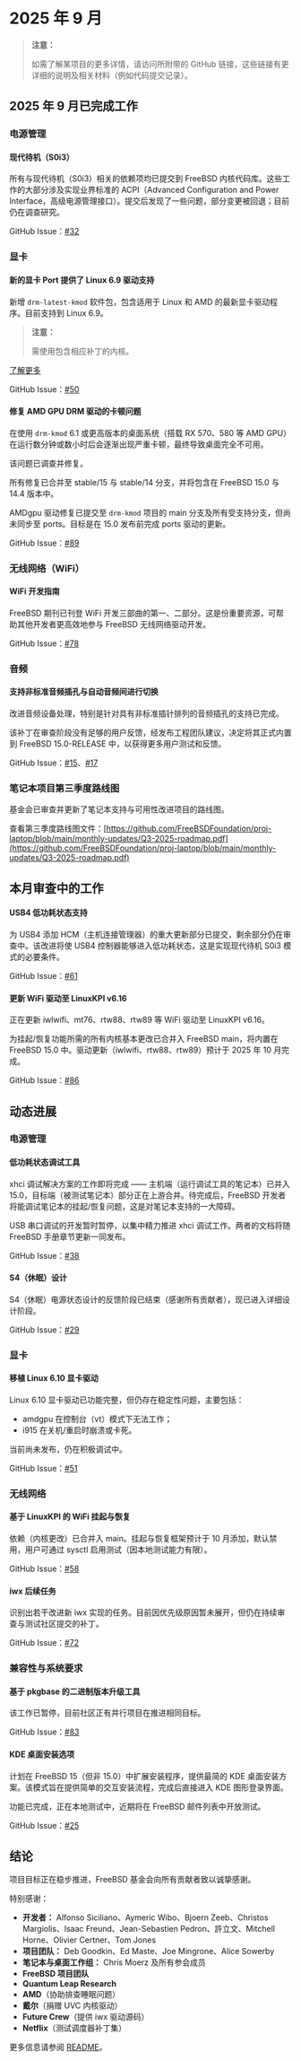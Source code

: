 # 2025 年 9 月

>**注意：**
>
>如需了解某项目的更多详情，请访问所附带的 GitHub 链接，这些链接有更详细的说明及相关材料（例如代码提交记录）。


## 2025 年 9 月已完成工作

### 电源管理

#### 现代待机（S0i3）

所有与现代待机（S0i3）相关的依赖项均已提交到 FreeBSD 内核代码库。这些工作的大部分涉及实现业界标准的 ACPI（Advanced Configuration and Power Interface，高级电源管理接口）。提交后发现了一些问题，部分变更被回退；目前仍在调查研究。

GitHub Issue：[#32](https://github.com/FreeBSDFoundation/proj-laptop/issues/32)

### 显卡

#### 新的显卡 Port 提供了 Linux 6.9 驱动支持

新增 `drm-latest-kmod` 软件包，包含适用于 Linux 和 AMD 的最新显卡驱动程序。目前支持到 Linux 6.9。

>**注意：**
>
>需使用包含相应补丁的内核。

[了解更多](https://lists.freebsd.org/archives/freebsd-desktop/2025-September/006946.html)

GitHub Issue：[#50](https://github.com/FreeBSDFoundation/proj-laptop/issues/50)

#### 修复 AMD GPU DRM 驱动的卡顿问题

在使用 `drm-kmod` 6.1 或更高版本的桌面系统（搭载 RX 570、580 等 AMD GPU）在运行数分钟或数小时后会逐渐出现严重卡顿，最终导致桌面完全不可用。

该问题已调查并修复。

所有修复已合并至 stable/15 与 stable/14 分支，并将包含在 FreeBSD 15.0 与 14.4 版本中。

AMDgpu 驱动修复已提交至 `drm-kmod` 项目的 main 分支及所有受支持分支，但尚未同步至 ports。目标是在 15.0 发布前完成 ports 驱动的更新。

GitHub Issue：[#89](https://github.com/FreeBSDFoundation/proj-laptop/issues/89)


### 无线网络（WiFi）

#### WiFi 开发指南

FreeBSD 期刊已刊登 WiFi 开发三部曲的第一、二部分。这是份重要资源，可帮助其他开发者更高效地参与 FreeBSD 无线网络驱动开发。

GitHub Issue：[#78](https://github.com/FreeBSDFoundation/proj-laptop/issues/78)

### 音频

#### 支持非标准音频插孔与自动音频间进行切换

改进音频设备处理，特别是针对具有非标准插针排列的音频插孔的支持已完成。

该补丁在审查阶段没有足够的用户反馈，经发布工程团队建议，决定将其正式内置到 FreeBSD 15.0-RELEASE 中，以获得更多用户测试和反馈。

GitHub Issue：[#15](https://github.com/FreeBSDFoundation/proj-laptop/issues/15)、[#17](https://github.com/FreeBSDFoundation/proj-laptop/issues/17)


### 笔记本项目第三季度路线图

基金会已审查并更新了笔记本支持与可用性改进项目的路线图。

查看第三季度路线图文件：[https://github.com/FreeBSDFoundation/proj-laptop/blob/main/monthly-updates/Q3-2025-roadmap.pdf](https://github.com/FreeBSDFoundation/proj-laptop/blob/main/monthly-updates/Q3-2025-roadmap.pdf)

## 本月审查中的工作

#### USB4 低功耗状态支持

为 USB4 添加 HCM（主机连接管理器）的重大更新部分已提交，剩余部分仍在审查中。该改进将使 USB4 控制器能够进入低功耗状态，这是实现现代待机 S0i3 模式的必要条件。

GitHub Issue：[#61](https://github.com/FreeBSDFoundation/proj-laptop/issues/61)

#### 更新 WiFi 驱动至 LinuxKPI v6.16

正在更新 iwlwifi、mt76、rtw88、rtw89 等 WiFi 驱动至 LinuxKPI v6.16。

为挂起/恢复功能所需的所有内核基本更改已合并入 FreeBSD main，将内置在 FreeBSD 15.0 中。驱动更新（iwlwifi、rtw88、rtw89）预计于 2025 年 10 月完成。

GitHub Issue：[#86](https://github.com/FreeBSDFoundation/proj-laptop/issues/86)

## 动态进展

### 电源管理

#### 低功耗状态调试工具

xhci 调试解决方案的工作即将完成 —— 主机端（运行调试工具的笔记本）已并入 15.0，目标端（被测试笔记本）部分正在上游合并。待完成后，FreeBSD 开发者将能调试笔记本的挂起/恢复问题，这是对笔记本支持的一大障碍。

USB 串口调试的开发暂时暂停，以集中精力推进 xhci 调试工作。两者的文档将随 FreeBSD 手册章节更新一同发布。

GitHub Issue：[#38](https://github.com/FreeBSDFoundation/proj-laptop/issues/38)

#### S4（休眠）设计

S4（休眠）电源状态设计的反馈阶段已结束（感谢所有贡献者），现已进入详细设计阶段。

GitHub Issue：[#29](https://github.com/FreeBSDFoundation/proj-laptop/issues/29)

### 显卡

#### 移植 Linux 6.10 显卡驱动

Linux 6.10 显卡驱动已功能完整，但仍存在稳定性问题，主要包括：

* amdgpu 在控制台（vt）模式下无法工作；
* i915 在关机/重启时崩溃或卡死。

当前尚未发布，仍在积极调试中。

GitHub Issue：[#51](https://github.com/FreeBSDFoundation/proj-laptop/issues/51)

### 无线网络

#### 基于 LinuxKPI 的 WiFi 挂起与恢复

依赖（内核更改）已合并入 main。挂起与恢复框架预计于 10 月添加，默认禁用，用户可通过 sysctl 启用测试（因本地测试能力有限）。

GitHub Issue：[#58](https://github.com/FreeBSDFoundation/proj-laptop/issues/58)

#### iwx 后续任务

识别出若干改进新 iwx 实现的任务。目前因优先级原因暂未展开，但仍在持续审查与测试社区提交的补丁。

GitHub Issue：[#72](https://github.com/FreeBSDFoundation/proj-laptop/issues/72)

### 兼容性与系统要求

#### 基于 pkgbase 的二进制版本升级工具

该工作已暂停，目前社区正有并行项目在推进相同目标。

GitHub Issue：[#83](https://github.com/FreeBSDFoundation/proj-laptop/issues/82)

#### KDE 桌面安装选项

计划在 FreeBSD 15（但非 15.0）中扩展安装程序，提供最简的 KDE 桌面安装方案。该模式旨在提供简单的交互安装流程，完成后直接进入 KDE 图形登录界面。

功能已完成，正在本地测试中，近期将在 FreeBSD 邮件列表中开放测试。

GitHub Issue：[#25](https://github.com/FreeBSDFoundation/proj-laptop/issues/25)

## 结论

项目目标正在稳步推进，FreeBSD 基金会向所有贡献者致以诚挚感谢。

特别感谢：

* **开发者：**
  Alfonso Siciliano、Aymeric Wibo、Bjoern Zeeb、Christos Margiolis、Isaac Freund、Jean-Sebastien Pedron、許立文、Mitchell Horne、Olivier Certner、Tom Jones
* **项目团队：**
  Deb Goodkin、Ed Maste、Joe Mingrone、Alice Sowerby
* **笔记本与桌面工作组：**
  Chris Moerz 及所有参会成员
* **FreeBSD 项目团队**
* **Quantum Leap Research**
* **AMD**（协助排查睡眠问题）
* **戴尔**（捐赠 UVC 内核驱动）
* **Future Crew**（提供 iwx 驱动源码）
* **Netflix**（测试调度器补丁集）

更多信息请参阅 [README](../README.md)。
